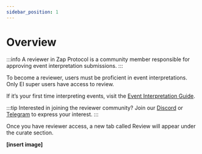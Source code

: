 ```yaml
---
sidebar_position: 1
---
```


# Overview

:::info
A reviewer in Zap Protocol is a community member responsible for approving event interpretation submissions.
:::

To become a reviewer, users must be proficient in event interpretations. Only EI super users have access to review.

If it’s your first time interpreting events, visit the [Event Interpretation Guide](docs/Interpretation/event-interpretation/overview.md).

:::tip
Interested in joining the reviewer community? Join our [Discord](https://zapper.xyz/discord) or [Telegram](https://t.me/+mAVxPRsA7bE3ZDkx) to express your interest.
:::

Once you have reviewer access, a new tab called Review will appear under the curate section.

**[insert image]**
